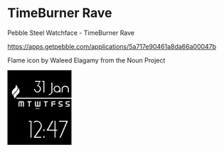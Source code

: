 # TimeBurner Rave
Pebble Steel Watchface - TimeBurner Rave

https://apps.getpebble.com/applications/5a717e90461a8da66a00047b

Flame icon by Waleed Elagamy from the Noun Project

![ScreenShot](/resources/images/screenshot.png)

